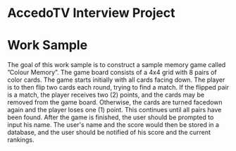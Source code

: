# AccedoTV Interview Project

# Work Sample
The goal of this work sample is to construct a sample memory game called ”Colour Memory”.
The game board consists of a 4x4 grid with 8 pairs of color cards.
The game starts initially with all cards facing down. The player is to then flip two cards each
round, trying to find a match. If the flipped pair is a match, the player receives two (2) points,
and the cards may be removed from the game board. Otherwise, the cards are turned facedown
again and the player loses one (1) point. This continues until all pairs have been found.
After the game is finished, the user should be prompted to input his name. The user's name and
the score would then be stored in a database, and the user should be notified of his score and
the current rankings.

